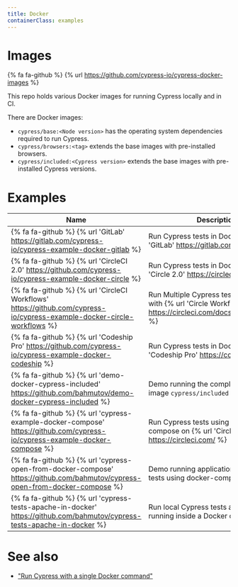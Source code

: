 ```yaml
---
title: Docker
containerClass: examples
---
```


# Images

{% fa fa-github %} {% url https://github.com/cypress-io/cypress-docker-images %}

This repo holds various Docker images for running Cypress locally and in CI.

There are Docker images:

- `cypress/base:<Node version>` has the operating system dependencies required to run Cypress.
- `cypress/browsers:<tag>` extends the base images with pre-installed browsers.
- `cypress/included:<Cypress version>` extends the base images with pre-installed Cypress versions.

# Examples

Name | Description
--- | ---
{% fa fa-github %} {% url 'GitLab' https://gitlab.com/cypress-io/cypress-example-docker-gitlab %} | Run Cypress tests in Docker on {% url 'GitLab' https://gitlab.com/ %}
{% fa fa-github %} {% url 'CircleCI 2.0' https://github.com/cypress-io/cypress-example-docker-circle %} | Run Cypress tests in Docker on {% url 'Circle 2.0' https://circleci.com %}
{% fa fa-github %} {% url 'CircleCI Workflows' https://github.com/cypress-io/cypress-example-docker-circle-workflows %} | Run Multiple Cypress tests in parallel with {% url 'Circle Workflows' https://circleci.com/docs/2.0/workflows/ %}
{% fa fa-github %} {% url 'Codeship Pro' https://github.com/cypress-io/cypress-example-docker-codeship %} | Run Cypress tests in Docker on {% url 'Codeship Pro' https://codeship.com/ %}
{% fa fa-github %} {% url 'demo-docker-cypress-included' https://github.com/bahmutov/demo-docker-cypress-included %} | Demo running the complete Docker image `cypress/included`
{% fa fa-github %} {% url 'cypress-example-docker-compose' https://github.com/cypress-io/cypress-example-docker-compose %} | Run Cypress tests using docker-compose on {% url 'CircleCI' https://circleci.com/ %}
{% fa fa-github %} {% url 'cypress-open-from-docker-compose' https://github.com/bahmutov/cypress-open-from-docker-compose %} | Demo running application and Cypress tests using docker-compose
{% fa fa-github %} {% url 'cypress-tests-apache-in-docker' https://github.com/bahmutov/cypress-tests-apache-in-docker %} | Run local Cypress tests against Apache running inside a Docker container

# See also

- ["Run Cypress with a single Docker command"](https://www.cypress.io/blog/2019/05/02/run-cypress-with-a-single-docker-command/)
